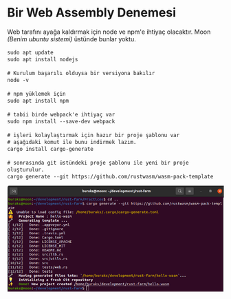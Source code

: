 # Bir Web Assembly Denemesi

Web tarafını ayağa kaldırmak için node ve npm'e ihtiyaç olacaktır. Moon *(Benim ubuntu sistemi)* üstünde bunlar yoktu.

```shell
sudo apt update
sudo apt install nodejs

# Kurulum başarılı olduysa bir versiyona bakılır
node -v

# npm yüklemek için
sudo apt install npm

# tabii birde webpack'e ihtiyaç var
sudo npm install --save-dev webpack

# işleri kolaylaştırmak için hazır bir proje şablonu var
# aşağıdaki komut ile bunu indirmek lazım.
cargo install cargo-generate

# sonrasında git üstündeki proje şablonu ile yeni bir proje oluşturulur.
cargo generate --git https://github.com/rustwasm/wasm-pack-template
```

![../images/hello_wasm_01.png](../images/hello_wasm_01.png)